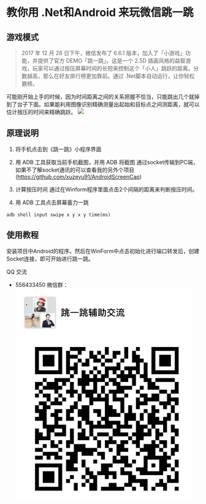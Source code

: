 ﻿# 教你用 .Net和Android 来玩微信跳一跳
## 游戏模式

> 2017 年 12 月 28 日下午，微信发布了 6.6.1 版本，加入了「小游戏」功能，并提供了官方 DEMO「跳一跳」。这是一个 2.5D 插画风格的益智游戏，玩家可以通过按压屏幕时间的长短来控制这个「小人」跳跃的距离。分数越高，那么在好友排行榜更加靠前。通过 .Net脚本自动运行，让你轻松霸榜。


可能刚开始上手的时候，因为时间距离之间的关系把握不恰当，只能跳出几个就掉到了台子下面。如果能利用图像识别精确测量出起始和目标点之间测距离，就可以估计按压的时间来精确跳跃。
![](https://github.com/xuzeyu91/WeChat_Jump/blob/master/jump.gif)
## 原理说明

1. 将手机点击到《跳一跳》小程序界面

2. 用 ADB 工具获取当前手机截图，并用 ADB 将截图 通过socket传输到PC端，如果不了解socket通讯的可以查看我的另外个项目(https://github.com/xuzeyu91/AndroidScreenCap)

3. 计算按压时间
通过在Winform程序里面点击2个间隔的距离来判断按压时间。

4. 用 ADB 工具点击屏幕蓄力一跳
```shell
adb shell input swipe x y x y time(ms)
```

## 使用教程

安装项目中Android的程序。然后在WinForm中点击初始化进行端口转发后，创建Socket连接，即可开始进行跳一跳。

QQ 交流

- 556433450
微信群：![](https://github.com/xuzeyu91/WeChat_Jump/blob/master/wxgroup.jpg)